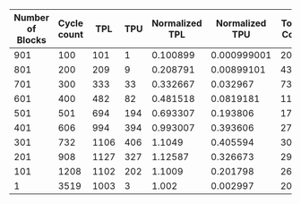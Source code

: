 | Number of Blocks | Cycle count | TPL | TPU | Normalized TPL | Normalized TPU | Total Cost | Normalized Total Cost |
| - | - | - | - | - | - | - | - |
901 |100 | 101 | 1 | 0.100899 | 0.000999001 | 204 | 0.203796 |
801 |200 | 209 | 9 | 0.208791 | 0.00899101 | 436 | 0.435564 |
701 |300 | 333 | 33 | 0.332667 | 0.032967 | 732 | 0.731269 |
601 |400 | 482 | 82 | 0.481518 | 0.0819181 | 1128 | 1.12687 |
501 |501 | 694 | 194 | 0.693307 | 0.193806 | 1776 | 1.77423 |
401 |606 | 994 | 394 | 0.993007 | 0.393606 | 2776 | 2.77323 |
301 |732 | 1106 | 406 | 1.1049 | 0.405594 | 3024 | 3.02098 |
201 |908 | 1127 | 327 | 1.12587 | 0.326673 | 2908 | 2.90509 |
101 |1208 | 1102 | 202 | 1.1009 | 0.201798 | 2608 | 2.60539 |
1 |3519 | 1003 | 3 | 1.002 | 0.002997 | 2012 | 2.00999 |
